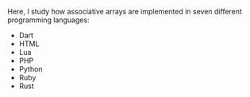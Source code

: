 Here, I study how associative arrays are implemented in seven different programming languages:
- Dart
- HTML
- Lua
- PHP
- Python
- Ruby
- Rust

